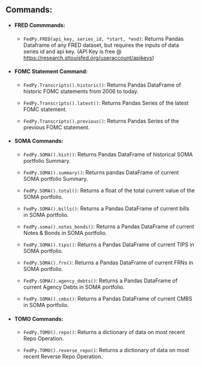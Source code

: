 ## Commands:

 - #### FRED Commmands:
    - `FedPy.FRED(api_key, series_id, *start, *end)`: Returns Pandas Dataframe
                                                      of any FRED dataset, but requires
                                                      the inputs of data series id and api key.
                                                      (API Key is free @ https://research.stlouisfed.org/useraccount/apikeys)

 - #### FOMC Statement Command:
    - `FedPy.Transcripts().historic()`: Returns Pandas DataFrame of historic
                                        FOMC statements from 2006 to today.
    
    - `FedPy.Transcripts().latest()`: Returns Pandas Series of the latest
                                      FOMC statement.
    
    - `FedPy.Transcripts().previous()`: Returns Pandas Series of the previous
                                        FOMC statement.

 - #### SOMA Commands:
    - `FedPy.SOMA().hist()`: Returns Pandas DataFrame of
                             historical SOMA portfolio Summary.

    - `FedPy.SOMA().summary()`: Returns pandas DataFrame of
                                current SOMA portfolio Summary.

    - `FedPy.SOMA().total()`: Returns a float of the total
                              current value of the SOMA portfolio.

    - `FedPy.SOMA().bills()`: Returns a Pandas DataFrame of
                              current bills in SOMA portfolio.

    - `FedPy.soma().notes_bonds()`: Returns a Pandas DataFrame of
                                 current Notes & Bonds in SOMA portfolio.

    - `FedPy.SOMA().tips()`: Returns a Pandas DataFrame of
                             current TIPS in SOMA portfolio.

    - `FedPy.SOMA().frn()`: Returns a Pandas DataFrame of
                            current FRNs in SOMA portfolio.

    - `FedPy.SOMA().agency_debts()`: Returns a Pandas DataFrame of
                                     current Agency Debts in SOMA portfolio.

    - `FedPy.SOMA().cmbs()`: Returns a Pandas DataFrame of
                             current CMBS in SOMA portfolio.

 - #### TOMO Commands:
    - `FedPy.TOMO().repo()`: Returns a dictionary of data on
                             most recent Repo Operation.
    
    -  `FedPy.TOMO().reverse_repo()`: Returns a dictionary of data on
                                      most recent Reverse Repo Operation.
